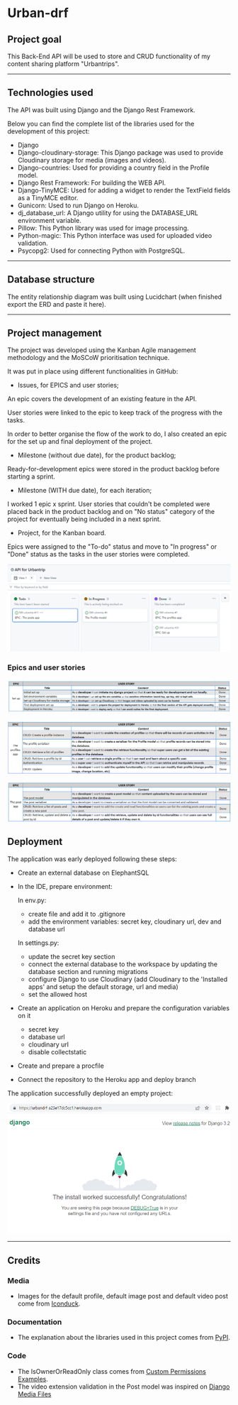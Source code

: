 # Urban-drf
## Project goal

This Back-End API will be used to store and CRUD functionality of my content sharing platform "Urbantrips".

------

## Technologies used

The API was built using Django and the Django Rest Framework.

Below you can find the complete list of the libraries used for the development of this project:

* Django
* Django-cloudinary-storage: This Django package was used to provide Cloudinary storage for media (images and videos).
* Django-countries: Used for providing a country field in the Profile model.
* Django Rest Framework: For building the WEB API.
* Django-TinyMCE: Used for adding a widget to render the TextField fields as a TinyMCE editor.
* Gunicorn: Used to run Django on Heroku.
* dj_database_url: A Django utility for using the DATABASE_URL environment variable.
* Pillow: This Python library was used for image processing.
* Python-magic: This Python interface was used for uploaded video validation.
* Psycopg2: Used for connecting Python with PostgreSQL.

------

## Database structure

The entity relationship diagram was built using Lucidchart (when finished export the ERD and paste it here).

------

## Project management

The project was developed using the Kanban Agile management methodology and the MoSCoW prioritisation technique.

It was put in place using different functionalities in GitHub: 
* Issues, for EPICS and user stories;

An epic covers the development of an existing feature in the API.

User stories were linked to the epic to keep track of the progress with the tasks.

In order to better organise the flow of the work to do, I also created an epic for the set up and final deployment of the project.

* Milestone (without due date), for the product backlog;

Ready-for-development epics were stored in the product backlog before starting a sprint.

* Milestone (WITH due date), for each iteration;

I worked 1 epic x sprint.
User stories that couldn't be completed were placed back in the product backlog and on "No status" category of the project for eventually being included in a next sprint.

* Project, for the Kanban board.

Epics were assigned to the "To-do" status and move to "In progress" or "Done" status as the tasks in the user stories were completed.

![Agile](/static/images/agile/picture_1.png)

### Epics and user stories

![Epic_1](/static/images/agile/picture_2.png)

![Epic_2](/static/images/agile/picture_3.png)

![Epic_3](/static/images/agile/picture_4.png)


## Deployment
The application was early deployed following these steps:

* Create an external database on ElephantSQL
* In the IDE, prepare environment:
    
    In env.py:
 
    -   create file and add it to .gitignore
    -   add the environment variables: secret key, cloudinary url, dev and database url
    
    In settings.py:

    -   update the secret key section
    -   connect the external database to the workspace by updating the database section and running migrations
    -   configure Django to use Cloudinary (add Cloudinary to the 'Installed apps' and setup the default storage, url and media)
    -   set the allowed host 
        
* Create an application on Heroku and prepare the configuration variables on it
    -   secret key
    -   database url
    -   cloudinary url
    -   disable collectstatic

* Create and prepare a procfile
* Connect the repository to the Heroku app and deploy branch

The application successfully deployed an empty project:

![deployed app](/static/images/deployment/picture_1.png)

------

## Credits
### Media
* Images for the default profile, default image post and default video post come from [Iconduck](https://iconduck.com/).

###  Documentation
* The explanation about the libraries used in this project comes from [PyPI](https://pypi.org/).

### Code
* The IsOwnerOrReadOnly class comes from [Custom Permissions Examples](https://www.django-rest-framework.org/api-guide/permissions/#api-reference).
* The video extension validation in the Post model was inspired on [Django Media Files](https://www.youtube.com/watch?v=UcUm82jWeKc)